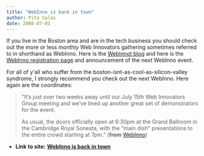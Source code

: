 ```yaml
---
title: "WebInno is back in town"
author: Pito Salas
date: 2008-07-01
---
```


If you live in the Boston area and are in the tech business you should check
out the more or less monthly Web Innovators gathering sometimes referred to in
shorthand as WebInno. Here is the [WebInnot
blog](<http://www.webinnovatorsgroup.com/category/blog/>) and here is the
[WebInno registration page](<http://webinno18.eventbrite.com/>) and
announcement of the next WebInno event.

For all of y'all who suffer from the boston-isnt-as-cool-as-silicon-valley
syndrome, I strongly recommend you check out the next WebInno. Here again are
the coordinates:

> "It’s just over two weeks away until our July 15th Web Innovators Group
> meeting and we’ve lined up another great set of demonstrators for the event.
>
> As usual, the doors officially open at 6:30pm at the Grand Ballroom in the
> Cambridge Royal Sonesta, with the “main dish” presentations to the entire
> crowd starting at 7pm." (**from**
> [WebInno](<http://www.webinnovatorsgroup.com/category/blog/>))


* **Link to site:** **[WebInno is back in town](None)**
